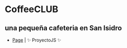 #  CoffeeCLUB
##  una pequeña cafeteria en San Isidro


-  [Page]( https://xocignacio.github.io/proyectoJs/  )  | ✨ ProyectoJS ✨

